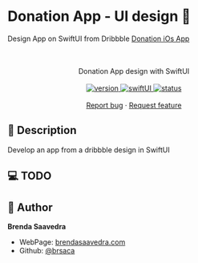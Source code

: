 # Donation App - UI design 👋

Design App on SwiftUI from Dribbble [Donation iOs App](https://dribbble.com/shots/22495286-Donation-iOs-App)
<p align="center">
<a href="#">
<!-- <img src="images/.gif" align="center" width=50%> -->
</a> 
<br><br>
     Donation App design with SwiftUI
    <br><br>
  <a href="#">
    <img alt="version" src="https://img.shields.io/badge/Version-v1.0-red.svg" />
  </a>
  <a href="#">
    <img alt="swiftUI" src="https://img.shields.io/badge/SwiftUI-16.4-blue.svg" />
  </a>
  <a href="#">
    <img alt="status" src="https://img.shields.io/badge/status-inprogress-yellow.svg" />
  </a>
  <br>
    <br>
    <a href="https://github.com/brsaca/DonationUI/issues/new">Report bug</a>
    ·
    <a href="https://github.com/brsaca/DonationUI/issues/new">Request feature</a>
</p>

## 📝 Description
Develop an app from a dribbble design in SwiftUI

## 💻 TODO


## 👤 Author

**Brenda Saavedra**

- WebPage: [brendasaavedra.com](http://brendasaavedra.com)
- Github: [@brsaca](https://github.com/brsaca/)
